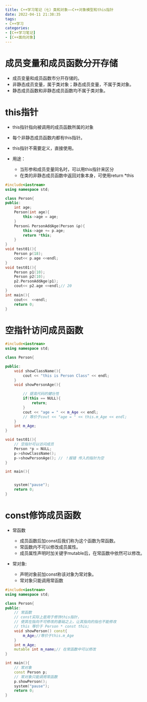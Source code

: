 ```yaml
---
title: C++学习笔记（七）类和对象——C++对象模型和this指针
date: 2022-04-11 21:38:35
tags:
- C++学习
categories:
- [C++学习笔记]
- [C++面向对象]
---
```


# 成员变量和成员函数分开存储

* 成员变量和成员函数市分开存储的。
* 非静态成员变量，属于类对象；静态成员变量，不属于类对象。
* 静态成员函数和非静态成员函数均不属于类对象。

# this指针

* this指针指向被调用的成员函数所属的对象
* 每个非静态成员函数内都有this指针。
* this指针不需要定义，直接使用。

* 用途：
    * 当形参和成员变量同名时，可以用this指针来区分
    * 在类的非静态成员函数中返回对象本身，可使用return *this

```c++
#include<iostream>
using namespace std;

class Person{
public:
    int age;
    Person(int age){
        this->age = age;
    }
    Person& PersonAddAge(Person &p){
        this->age += p.age;
        return *this; 
    }
}
void test01(){
    Person p(18);
    cout<< p.age <<endl;
}
void test01(){
    Person p1(10);
    Person p2(10);
    p2.PersonAddAge(p1);
    cout<< p2.age <<endl;// 20
}
int main(){
    cout<<  <<endl;
    return 0;
}
```

# 空指针访问成员函数

```c++
#include<iostrean>
using namespace std;

class Person{

public:
    void showClassName(){
        cout << "this is Person Class" << endl;
    }
    void showPersonAge(){

        // 提高代码的健壮性
        if(this == NULL){
            return;
        }
        cout << "age = " << m_Age << endl;
        // 等价于cout << "age = " << this.m_Age << endl;
    }
    int m_Age;
}

void test01(){
    // 空指针可以访问成员
    Person *p = NULL;
    p->showClassName();
    p->showPersonAge(); // ！报错 传入的指针为空
}

int main(){


    system("pause");
    return 0;
}
```

# const修饰成员函数

* 常函数
    * 成员函数后加const后我们称为这个函数为常函数。
    * 常函数内不可以修改成员属性。
    * 成员属性声明时加关键字mutable后，在常函数中依然可以修改。

* 常对象:
    * 声明对象前加const称该对象为常对象。
    * 常对象只能调用常函数

```c++
#include<iostrean>
using namespace std;

class Person{
public:
    // 常函数
    // const实际上是用于修饰this指针，
    // 使其在指向不可修改的基础之上，让其指向的指也不能修改
    // this 等价于 Person * const this;
    void showPerson() const{
        m_Age;//等价于this.m_Age
    }
    int m_Age;
    mutable int m_name;// 在常函数中可以修改
}

int main(){
    // 常对象
    const Person p;
    // 常对象只能调用常函数
    p.showPerson();
    system("pause");
    return 0;
}
```